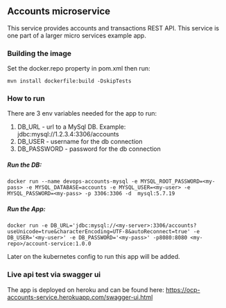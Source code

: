 ## Accounts microservice
This service provides accounts and transactions REST API.
This service is one part of a larger micro services example app.

### Building the image
Set the docker.repo property in pom.xml then run:

```
mvn install dockerfile:build -DskipTests
```

### How to run
There are 3 env variables needed for the app to run:
1. DB_URL - url to a MySql DB. Example: jdbc:mysql://1.2.3.4:3306/accounts
1. DB_USER - username for the db connection
1. DB_PASSWORD - password for the db connection

##### Run the DB:
```
docker run --name devops-accounts-mysql -e MYSQL_ROOT_PASSWORD=<my-pass> -e MYSQL_DATABASE=accounts -e MYSQL_USER=<my-user> -e MYSQL_PASSWORD=<my-pass> -p 3306:3306 -d  mysql:5.7.19
```

##### Run the App:
```
docker run -e DB_URL='jdbc:mysql://<my-server>:3306/accounts?useUnicode=true&characterEncoding=UTF-8&autoReconnect=true' -e DB_USER='<my-user>' -e DB_PASSWORD='<my-pass>' -p8080:8080 <my-repo>/account-service:1.0.0
```
Later on the kubernetes config to run this app will be added.

### Live api test via swagger ui
The app is deployed on heroku and can be found here: https://ocp-accounts-service.herokuapp.com/swagger-ui.html

